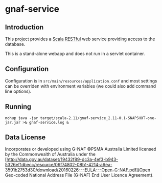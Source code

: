 # gnaf-service
## Introduction
This project provides a [Scala](http://scala-lang.org/) [RESTful](https://en.wikipedia.org/wiki/Representational_state_transfer) web service providing access to the database.

This is a stand-alone webapp and does not run in a servlet container.

## Configuration

Configuration is in `src/main/resources/application.conf` and most settings can be overriden with environment variables (we could also add command line options).

## Running

    nohup java -jar target/scala-2.11/gnaf-service_2.11-0.1-SNAPSHOT-one-jar.jar >& gnaf-service.log &

## Data License

Incorporates or developed using G-NAF ©PSMA Australia Limited licensed by the Commonwealth of Australia under the
[http://data.gov.au/dataset/19432f89-dc3a-4ef3-b943-5326ef1dbecc/resource/09f74802-08b1-4214-a6ea-3591b2753d30/download/20160226---EULA---Open-G-NAF.pdf](Open Geo-coded National Address File (G-NAF) End User Licence Agreement).

